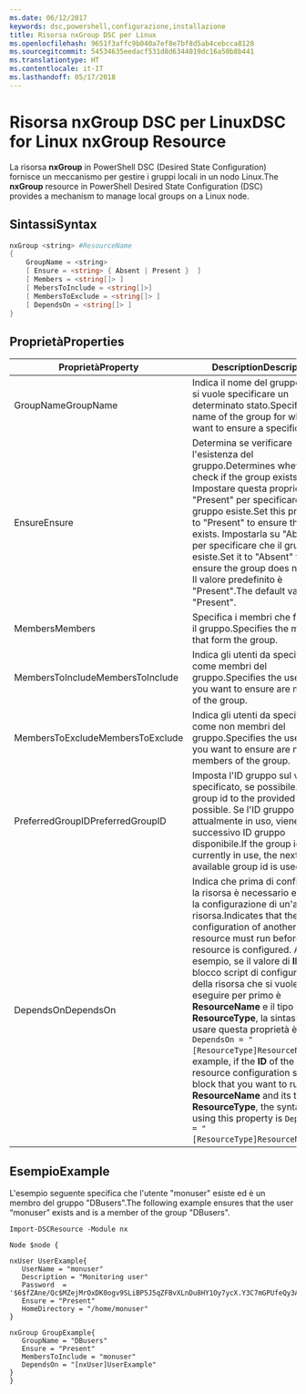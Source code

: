 ```yaml
---
ms.date: 06/12/2017
keywords: dsc,powershell,configurazione,installazione
title: Risorsa nxGroup DSC per Linux
ms.openlocfilehash: 9651f3affc9b040a7ef8e7bf8d5ab4cebcca8128
ms.sourcegitcommit: 54534635eedacf531d8d6344019dc16a50b8b441
ms.translationtype: HT
ms.contentlocale: it-IT
ms.lasthandoff: 05/17/2018
---
```

# <a name="dsc-for-linux-nxgroup-resource"></a><span data-ttu-id="ec6f1-103">Risorsa nxGroup DSC per Linux</span><span class="sxs-lookup"><span data-stu-id="ec6f1-103">DSC for Linux nxGroup Resource</span></span>

<span data-ttu-id="ec6f1-104">La risorsa **nxGroup** in PowerShell DSC (Desired State Configuration) fornisce un meccanismo per gestire i gruppi locali in un nodo Linux.</span><span class="sxs-lookup"><span data-stu-id="ec6f1-104">The **nxGroup** resource in PowerShell Desired State Configuration (DSC) provides a mechanism to manage local groups on a Linux node.</span></span>

## <a name="syntax"></a><span data-ttu-id="ec6f1-105">Sintassi</span><span class="sxs-lookup"><span data-stu-id="ec6f1-105">Syntax</span></span>

```powershell
nxGroup <string> #ResourceName
{
    GroupName = <string>
    [ Ensure = <string> { Absent | Present }  ]
    [ Members = <string[]> ]
    [ MebersToInclude = <string[]>]
    [ MembersToExclude = <string[]> ]
    [ DependsOn = <string[]> ]
}

```

## <a name="properties"></a><span data-ttu-id="ec6f1-106">Proprietà</span><span class="sxs-lookup"><span data-stu-id="ec6f1-106">Properties</span></span>

|  <span data-ttu-id="ec6f1-107">Proprietà</span><span class="sxs-lookup"><span data-stu-id="ec6f1-107">Property</span></span> |  <span data-ttu-id="ec6f1-108">Description</span><span class="sxs-lookup"><span data-stu-id="ec6f1-108">Description</span></span> |
|---|---|
| <span data-ttu-id="ec6f1-109">GroupName</span><span class="sxs-lookup"><span data-stu-id="ec6f1-109">GroupName</span></span>| <span data-ttu-id="ec6f1-110">Indica il nome del gruppo per cui si vuole specificare un determinato stato.</span><span class="sxs-lookup"><span data-stu-id="ec6f1-110">Specifies the name of the group for which you want to ensure a specific state.</span></span>|
| <span data-ttu-id="ec6f1-111">Ensure</span><span class="sxs-lookup"><span data-stu-id="ec6f1-111">Ensure</span></span>| <span data-ttu-id="ec6f1-112">Determina se verificare l'esistenza del gruppo.</span><span class="sxs-lookup"><span data-stu-id="ec6f1-112">Determines whether to check if the group exists.</span></span> <span data-ttu-id="ec6f1-113">Impostare questa proprietà su "Present" per specificare che il gruppo esiste.</span><span class="sxs-lookup"><span data-stu-id="ec6f1-113">Set this property to "Present" to ensure the group exists.</span></span> <span data-ttu-id="ec6f1-114">Impostarla su "Absent" per specificare che il gruppo non esiste.</span><span class="sxs-lookup"><span data-stu-id="ec6f1-114">Set it to "Absent" to ensure the group does not exist.</span></span> <span data-ttu-id="ec6f1-115">Il valore predefinito è "Present".</span><span class="sxs-lookup"><span data-stu-id="ec6f1-115">The default value is "Present".</span></span>|
| <span data-ttu-id="ec6f1-116">Members</span><span class="sxs-lookup"><span data-stu-id="ec6f1-116">Members</span></span>| <span data-ttu-id="ec6f1-117">Specifica i membri che formano il gruppo.</span><span class="sxs-lookup"><span data-stu-id="ec6f1-117">Specifies the members that form the group.</span></span>|
| <span data-ttu-id="ec6f1-118">MembersToInclude</span><span class="sxs-lookup"><span data-stu-id="ec6f1-118">MembersToInclude</span></span>| <span data-ttu-id="ec6f1-119">Indica gli utenti da specificare come membri del gruppo.</span><span class="sxs-lookup"><span data-stu-id="ec6f1-119">Specifies the users who you want to ensure are members of the group.</span></span>|
| <span data-ttu-id="ec6f1-120">MembersToExclude</span><span class="sxs-lookup"><span data-stu-id="ec6f1-120">MembersToExclude</span></span>| <span data-ttu-id="ec6f1-121">Indica gli utenti da specificare come non membri del gruppo.</span><span class="sxs-lookup"><span data-stu-id="ec6f1-121">Specifies the users who you want to ensure are not members of the group.</span></span>|
| <span data-ttu-id="ec6f1-122">PreferredGroupID</span><span class="sxs-lookup"><span data-stu-id="ec6f1-122">PreferredGroupID</span></span>| <span data-ttu-id="ec6f1-123">Imposta l'ID gruppo sul valore specificato, se possibile.</span><span class="sxs-lookup"><span data-stu-id="ec6f1-123">Sets the group id to the provided value if possible.</span></span> <span data-ttu-id="ec6f1-124">Se l'ID gruppo è attualmente in uso, viene usato il successivo ID gruppo disponibile.</span><span class="sxs-lookup"><span data-stu-id="ec6f1-124">If the group id is currently in use, the next available group id is used.</span></span>|
| <span data-ttu-id="ec6f1-125">DependsOn</span><span class="sxs-lookup"><span data-stu-id="ec6f1-125">DependsOn</span></span> | <span data-ttu-id="ec6f1-126">Indica che prima di configurare la risorsa è necessario eseguire la configurazione di un'altra risorsa.</span><span class="sxs-lookup"><span data-stu-id="ec6f1-126">Indicates that the configuration of another resource must run before this resource is configured.</span></span> <span data-ttu-id="ec6f1-127">Ad esempio, se il valore di **ID** del blocco script di configurazione della risorsa che si vuole eseguire per primo è **ResourceName** e il tipo è **ResourceType**, la sintassi per usare questa proprietà è `DependsOn = "[ResourceType]ResourceName"`.</span><span class="sxs-lookup"><span data-stu-id="ec6f1-127">For example, if the **ID** of the resource configuration script block that you want to run first is **ResourceName** and its type is **ResourceType**, the syntax for using this property is `DependsOn = "[ResourceType]ResourceName"`.</span></span>|

## <a name="example"></a><span data-ttu-id="ec6f1-128">Esempio</span><span class="sxs-lookup"><span data-stu-id="ec6f1-128">Example</span></span>

<span data-ttu-id="ec6f1-129">L'esempio seguente specifica che l'utente "monuser" esiste ed è un membro del gruppo "DBusers".</span><span class="sxs-lookup"><span data-stu-id="ec6f1-129">The following example ensures that the user “monuser” exists and is a member of the group "DBusers".</span></span>

```
Import-DSCResource -Module nx

Node $node {

nxUser UserExample{
   UserName = "monuser"
   Description = "Monitoring user"
   Password  =    '$6$fZAne/Qc$MZejMrOxDK0ogv9SLiBP5J5qZFBvXLnDu8HY1Oy7ycX.Y3C7mGPUfeQy3A82ev3zIabhDQnj2ayeuGn02CqE/0'
   Ensure = "Present"
   HomeDirectory = "/home/monuser"
}

nxGroup GroupExample{
   GroupName = "DBusers"
   Ensure = "Present"
   MembersToInclude = "monuser"
   DependsOn = "[nxUser]UserExample"
}
}
```